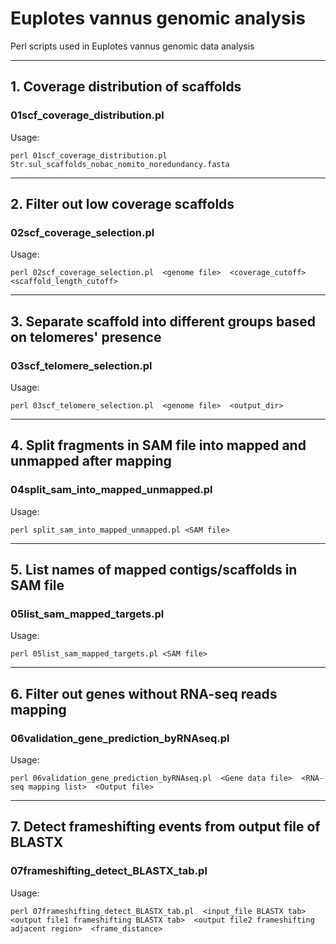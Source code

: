 # Euplotes vannus genomic analysis
Perl scripts used in Euplotes vannus genomic data analysis

----------------------------------------
## 1. Coverage distribution of scaffolds
### 01scf_coverage_distribution.pl

Usage:

    perl 01scf_coverage_distribution.pl  Str.sul_scaffolds_nobac_nomito_noredundancy.fasta

----------------------------------------
## 2. Filter out low coverage scaffolds
### 02scf_coverage_selection.pl

Usage:

    perl 02scf_coverage_selection.pl  <genome file>  <coverage_cutoff>  <scaffold_length_cutoff>

----------------------------------------
## 3. Separate scaffold into different groups based on telomeres' presence
### 03scf_telomere_selection.pl

Usage:

    perl 03scf_telomere_selection.pl  <genome file>  <output_dir>

----------------------------------------
## 4. Split fragments in SAM file into mapped and unmapped after mapping
### 04split_sam_into_mapped_unmapped.pl

Usage:

    perl split_sam_into_mapped_unmapped.pl <SAM file>

----------------------------------------
## 5. List names of mapped contigs/scaffolds in SAM file
### 05list_sam_mapped_targets.pl

Usage:

    perl 05list_sam_mapped_targets.pl <SAM file>

----------------------------------------
## 6. Filter out genes without RNA-seq reads mapping
### 06validation_gene_prediction_byRNAseq.pl

Usage:

    perl 06validation_gene_prediction_byRNAseq.pl  <Gene data file>  <RNA-seq mapping list>  <Output file>

----------------------------------------
## 7. Detect frameshifting events from output file of BLASTX
### 07frameshifting_detect_BLASTX_tab.pl

Usage:

    perl 07frameshifting_detect_BLASTX_tab.pl  <input_file BLASTX tab>  <output file1 frameshifting BLASTX tab>  <output file2 frameshifting adjacent region>  <frame_distance>
